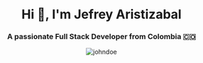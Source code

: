<h1 align="center">Hi 👋, I'm Jefrey Aristizabal</h1>
<h3 align="center">A passionate Full Stack Developer from Colombia 🇨🇴</h3>

<p align="center">
  <img src="https://komarev.com/ghpvc/?username=johndoe&label=Profile%20views&color=0e75b6&style=flat" alt="johndoe" />
</p>

